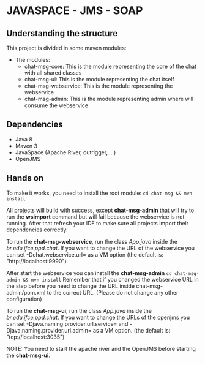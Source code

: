 # JAVASPACE - JMS - SOAP

## Understanding the structure

This project is divided in some maven modules:

* The modules:
    - chat-msg-core: This is the module representing the core of the chat with all shared classes
    - chat-msg-ui: This is the module representing the chat itself
    - chat-msg-webservice: This is the module representing the webservice
    - chat-msg-admin: This is the module representing admin where will consume the webservice

## Dependencies

- Java 8
- Maven 3
- JavaSpace (Apache River, outrigger, ...)
- OpenJMS

## Hands on

To make it works, you need to install the root module:
    `cd chat-msg && mvn install`

All projects will build with success, except **chat-msg-admin** that will try to run the **wsimport** command but
will fail because the webservice is not running.
After that refresh your IDE to make sure all projects import their dependencies correctly.

To run the **chat-msg-webservice**, run the class *App.java* inside the *br.edu.ifce.ppd.chat*.
If you want to change the URL of the webservice you can set -Dchat.webservice.url=<URL> as a VM option
(the default is: "http://localhost:9990")

After start the webservice you can install the **chat-msg-admin**
    `cd chat-msg-admin && mvn install`
Remember that if you changed the webservice URL in the step before you need to change the URL inside
chat-msg-admin/pom.xml to the correct URL. (Please do not change any other configuration)

To run the **chat-msg-ui**, run the class *App.java* inside the *br.edu.ifce.ppd.chat*.
If you want to change the URLs of the openjms you can set -Djava.naming.provider.url.service=<URL> and
-Djava.naming.provider.url.admin=<URL> as a VM option. (the default is: "tcp://localhost:3035")

NOTE: You need to start the apache river and the OpenJMS before starting the **chat-msg-ui**.
